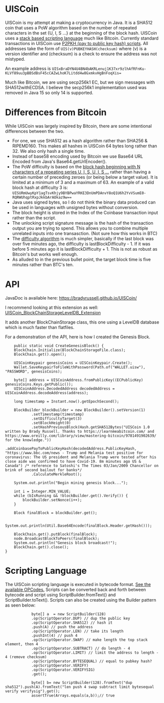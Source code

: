 # UISCoin

UISCoin is my attempt at making a cryptocurrency in Java. It is a SHA512 coin that uses a PoW algorithm based on the number of repeated characters in the set {U, I, S ...}  at the beginning of the block hash. UISCoin uses a [stack based scripting language](https://bradyrussell.github.io/UISCoin/com/bradyrussell/uiscoin/script/ScriptOperator.html) much like Bitcoin. Currently standard transactions in UISCoin use [P2PKH (pay to public key hash) scripts](https://github.com/bradyrussell/UISCoin/blob/fe920e8572bb361a8b3a035d3639f4988b70406e/src/com/bradyrussell/uiscoin/transaction/TransactionOutputBuilder.java#L21). All addresses take the form of `UIS(v)PUBKEYHASH(checksum)` where (v) is a version identifier and (checksum) is a check to ensure the address was not mistyped.

An example address is `UISxBraDYN4U4BN4bAKRLenuj1K37xr9zlhAfRFnKu-KLVf89uu3pBBSdBsF45cCAZwLhoK7Litdd4w8GxmkvHgBnFoqXis=`

Much like Bitcoin, we are using secp256k1 EC, but we sign messages with SHA512withECDSA. I believe the secp256k1 implementation used was removed in Java 15 so only 14 is supported.


# Differences from Bitcoin

While UISCoin was largely inspired by Bitcoin, there are some intentional differences between the two. 

- For one, we use SHA512 as a hash algorithm rather than SHA256 & RIPEMD160. This makes all hashes in UISCoin 64 bytes long rather than 32. We also only hash a single time.
- Instead of base58 encoding used by Bitcoin we use Base64 URL Encoded from Java's Base64.getUrlEncoder().
- The PoW difficulty is based on the [block hash beginning with N characters of a repeating series U, I, S, U, I, S ...](https://github.com/bradyrussell/UISCoin/blob/40b0327f5efbbfb06a320874aa1ac41bbeaa6344/src/com/bradyrussell/uiscoin/Hash.java#L58) rather than having a certain number of preceding zeroes (or being below a target value). It is limited at a minimum of 3 and a maximum of 63. An example of a valid block hash at difficulty 3 is:
`UISURmUwyKpY1agTsvKhjy9BYBPwaYRKE3DnUmPDAnvY8oQ1U6h2YvVSumE0-RQRWUhqptRxpJkkbArAOkaz9w==`
- Java uses signed bytes, so I do not think the binary data produced can be used in languages with unsigned bytes without conversion.
- The block height is stored in the Index of the Coinbase transaction input rather than the script.
- The unlocking script signature message is the hash of the transaction output you are trying to spend. This allows you to combine multiple unrelated inputs into one transasction. (Not sure how this works in BTC)
- The [difficulty algorithm](https://github.com/bradyrussell/UISCoin/blob/40b0327f5efbbfb06a320874aa1ac41bbeaa6344/src/com/bradyrussell/uiscoin/block/BlockHeader.java#L130) is much simpler, basically if the last block was over five minutes ago, the difficulty is lastBlockDifficulty - 1. If it was before 5 minutes ago it is lastBlockDifficulty + 1. This is not as robust as Bitcoin's but works well enough.
- As alluded to in the previous bullet point, the target block time is five minutes rather than BTC's ten.

# API
JavaDoc is available here: https://bradyrussell.github.io/UISCoin/

I recommend looking at this extension as well: [UISCoin_BlockChainStorageLevelDB_Extension](https://github.com/bradyrussell/UISCoin_BlockChainStorageLevelDB_Extension/releases/tag/1.0)

It adds another BlockChainStorage class, this one using a LevelDB database which is much faster than flatfiles. 

For a demonstration of the API, here is how I created the Genesis Block.

        public static void CreateGenesisBlock() {
        BlockChain.Initialize(BlockChainStorageFile.class);
        BlockChain.get().open();

        UISCoinKeypair genesisCoins = UISCoinKeypair.Create();
        Wallet.SaveKeypairToFileWithPassword(Path.of("WALLET.uisw"), "PASSWORD", genesisCoins);

        byte[] address = UISCoinAddress.fromPublicKey((ECPublicKey) genesisCoins.Keys.getPublic());
        UISCoinAddress.DecodedAddress decodedAddress = UISCoinAddress.decodeAddress(address);

        long timestamp = Instant.now().getEpochSecond();
        
        BlockBuilder blockBuilder = new BlockBuilder().setVersion(1)
                .setTimestamp(timestamp)
                .setDifficultyTarget(3)
                .setBlockHeight(0)
                .setHashPreviousBlock(Hash.getSHA512Bytes("UISCoin 1.0 written by Brady Russell. Thanks to https://learnmeabitcoin.com/ and https://www.oreilly.com/library/view/mastering-bitcoin/9781491902639/ for the knowledge."))
                .addCoinbasePayToPublicKeyHash(decodedAddress.PublicKeyHash, "https://www.bbc.com/news - Trump and Melania test positive for coronavirus: The US president and Melania Trump were tested after his close aide was confirmed to have Covid-19. 8m minutes ago US & Canada") /* reference to Satoshi's The Times 03/Jan/2009 Chancellor on brink of second bailout for banks*/
                .CalculateMerkleRoot();
        
        System.out.println("Begin mining genesis block...");

        int i = Integer.MIN_VALUE;
        while (bIsRunning && !blockBuilder.get().Verify()) {
            blockBuilder.setNonce(i++);
        }

        Block finalBlock = blockBuilder.get();

        System.out.println(Util.Base64Encode(finalBlock.Header.getHash()));

        BlockChain.get().putBlock(finalBlock);
        node.BroadcastBlockToPeers(finalBlock);
        System.out.println("Genesis block broadcast!");
        BlockChain.get().close();
    }
    
    
# Scripting Language
The UISCoin scripting language is executed in bytecode format. [See the available OPCodes.](https://bradyrussell.github.io/UISCoin/com/bradyrussell/uiscoin/script/ScriptOperator.html) Scripts can be converted back and forth between bytecode and script using ScriptBuilder.fromText() and ScriptBuilder.toText(). Scripts can also be created using the Builder pattern as seen below:
                
                byte[] a  = new ScriptBuilder(128)
                .op(ScriptOperator.DUP) // dup the public key
                .op(ScriptOperator.SHA512) // hash it
                .push(A) // push the address
                .op(ScriptOperator.LEN) // take its length
                .pushInt(4) // push 4
                .op(ScriptOperator.SWAP) // make length the top stack element, then 4
                .op(ScriptOperator.SUBTRACT) // do length - 4
                .op(ScriptOperator.LIMIT) // limit the address to length - 4 (remove checksum)
                .op(ScriptOperator.BYTESEQUAL) // equal to pubkey hash?
                .op(ScriptOperator.VERIFY)
                .op(ScriptOperator.VERIFYSIG)
                .get();

                byte[] b= new ScriptBuilder(128).fromText("dup sha512").push(A).fromText("len push 4 swap subtract limit bytesequal verify verifysig").get();
                assertTrue(Arrays.equals(a,b));// true
